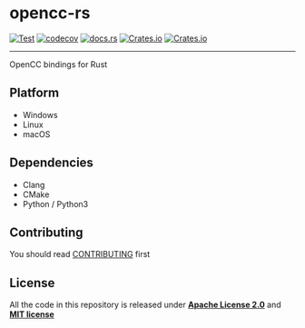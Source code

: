 # opencc-rs

[![Test](https://github.com/novel-rs/opencc-rs/actions/workflows/test.yml/badge.svg)](https://github.com/novel-rs/opencc-rs/actions/workflows/test.yml)
[![codecov](https://codecov.io/gh/novel-rs/opencc-rs/graph/badge.svg?token=96TJ1OIF3P)](https://codecov.io/gh/novel-rs/opencc-rs)
[![docs.rs](https://img.shields.io/docsrs/opencc-rs)](https://docs.rs/opencc-rs)
[![Crates.io](https://img.shields.io/crates/l/opencc-rs)](https://github.com/novel-rs/opencc-rs)
[![Crates.io](https://img.shields.io/crates/v/opencc-rs)](https://crates.io/crates/opencc-rs)

---

OpenCC bindings for Rust

## Platform

- Windows
- Linux
- macOS

## Dependencies

- Clang
- CMake
- Python / Python3

## Contributing

You should read [CONTRIBUTING](https://github.com/novel-rs/opencc-rs/blob/main/CONTRIBUTING.md) first

## License

All the code in this repository is released under **[Apache License 2.0](https://www.apache.org/licenses/LICENSE-2.0)** and **[MIT license](https://opensource.org/licenses/MIT)**
